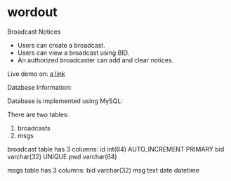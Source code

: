 # wordout
Broadcast Notices
- Users can create a broadcast.
- Users can view a broadcast using BID.
- An authorized broadcaster can add and clear notices.

Live demo on: [a link](http://wordout.gq)

Database Information:

Database is implemented using MySQL:

There are two tables:
1. broadcasts
2. msgs

broadcast table has 3 columns:
 id int(64) AUTO_INCREMENT PRIMARY
 bid varchar(32) UNIQUE
 pwd varchar(64)

msgs table has 3 columns:
 bid varchar(32)
 msg text
 date datetime
